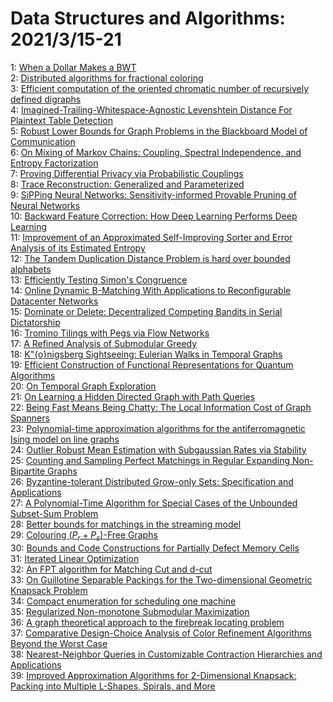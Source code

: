 # Data Structures and Algorithms: 2021/3/15-21  
1: [When a Dollar Makes a BWT](https://doi.org/10.48550/arXiv.1908.09125)  
2: [Distributed algorithms for fractional coloring](https://doi.org/10.48550/arXiv.2012.01752)  
3: [Efficient computation of the oriented chromatic number of recursively  defined digraphs](https://doi.org/10.48550/arXiv.2012.13764)  
4: [Imagined-Trailing-Whitespace-Agnostic Levenshtein Distance For Plaintext  Table Detection](https://doi.org/10.48550/arXiv.2103.06942)  
5: [Robust Lower Bounds for Graph Problems in the Blackboard Model of  Communication](https://doi.org/10.48550/arXiv.2103.07027)  
6: [On Mixing of Markov Chains: Coupling, Spectral Independence, and Entropy  Factorization](https://doi.org/10.48550/arXiv.2103.07459)  
7: [Proving Differential Privacy via Probabilistic Couplings](https://doi.org/10.48550/arXiv.1601.05047)  
8: [Trace Reconstruction: Generalized and Parameterized](https://doi.org/10.48550/arXiv.1904.09618)  
9: [SiPPing Neural Networks: Sensitivity-informed Provable Pruning of Neural  Networks](https://doi.org/10.48550/arXiv.1910.05422)  
10: [Backward Feature Correction: How Deep Learning Performs Deep Learning](https://doi.org/10.48550/arXiv.2001.04413)  
11: [Improvement of an Approximated Self-Improving Sorter and Error Analysis  of its Estimated Entropy](https://doi.org/10.48550/arXiv.2001.05451)  
12: [The Tandem Duplication Distance Problem is hard over bounded alphabets](https://doi.org/10.48550/arXiv.2004.02338)  
13: [Efficiently Testing Simon's Congruence](https://doi.org/10.48550/arXiv.2005.01112)  
14: [Online Dynamic B-Matching With Applications to Reconfigurable Datacenter  Networks](https://doi.org/10.48550/arXiv.2006.10692)  
15: [Dominate or Delete: Decentralized Competing Bandits in Serial  Dictatorship](https://doi.org/10.48550/arXiv.2006.15166)  
16: [Tromino Tilings with Pegs via Flow Networks](https://doi.org/10.48550/arXiv.2007.12651)  
17: [A Refined Analysis of Submodular Greedy](https://doi.org/10.48550/arXiv.2102.12879)  
18: [K\"{o}nigsberg Sightseeing: Eulerian Walks in Temporal Graphs](https://doi.org/10.48550/arXiv.2103.07522)  
19: [Efficient Construction of Functional Representations for Quantum  Algorithms](https://doi.org/10.48550/arXiv.2103.08281)  
20: [On Temporal Graph Exploration](https://doi.org/10.48550/arXiv.1504.07976)  
21: [On Learning a Hidden Directed Graph with Path Queries](https://doi.org/10.48550/arXiv.2002.11541)  
22: [Being Fast Means Being Chatty: The Local Information Cost of Graph  Spanners](https://doi.org/10.48550/arXiv.2003.09895)  
23: [Polynomial-time approximation algorithms for the antiferromagnetic Ising  model on line graphs](https://doi.org/10.48550/arXiv.2005.07944)  
24: [Outlier Robust Mean Estimation with Subgaussian Rates via Stability](https://doi.org/10.48550/arXiv.2007.15618)  
25: [Counting and Sampling Perfect Matchings in Regular Expanding  Non-Bipartite Graphs](https://doi.org/10.48550/arXiv.2103.08683)  
26: [Byzantine-tolerant Distributed Grow-only Sets: Specification and  Applications](https://doi.org/10.48550/arXiv.2103.08936)  
27: [A Polynomial-Time Algorithm for Special Cases of the Unbounded  Subset-Sum Problem](https://doi.org/10.48550/arXiv.2103.09080)  
28: [Better bounds for matchings in the streaming model](https://doi.org/10.48550/arXiv.1206.2269)  
29: [Colouring $(P_r+P_s)$-Free Graphs](https://doi.org/10.48550/arXiv.1804.11091)  
30: [Bounds and Code Constructions for Partially Defect Memory Cells](https://doi.org/10.48550/arXiv.2009.06512)  
31: [Iterated Linear Optimization](https://doi.org/10.48550/arXiv.2012.02213)  
32: [An FPT algorithm for Matching Cut and d-cut](https://doi.org/10.48550/arXiv.2101.06998)  
33: [On Guillotine Separable Packings for the Two-dimensional Geometric  Knapsack Problem](https://doi.org/10.48550/arXiv.2103.09735)  
34: [Compact enumeration for scheduling one machine](https://doi.org/10.48550/arXiv.2103.09900)  
35: [Regularized Non-monotone Submodular Maximization](https://doi.org/10.48550/arXiv.2103.10008)  
36: [A graph theoretical approach to the firebreak locating problem](https://doi.org/10.48550/arXiv.2103.10115)  
37: [Comparative Design-Choice Analysis of Color Refinement Algorithms Beyond  the Worst Case](https://doi.org/10.48550/arXiv.2103.10244)  
38: [Nearest-Neighbor Queries in Customizable Contraction Hierarchies and  Applications](https://doi.org/10.48550/arXiv.2103.10359)  
39: [Improved Approximation Algorithms for 2-Dimensional Knapsack: Packing  into Multiple L-Shapes, Spirals, and More](https://doi.org/10.48550/arXiv.2103.10406)  
